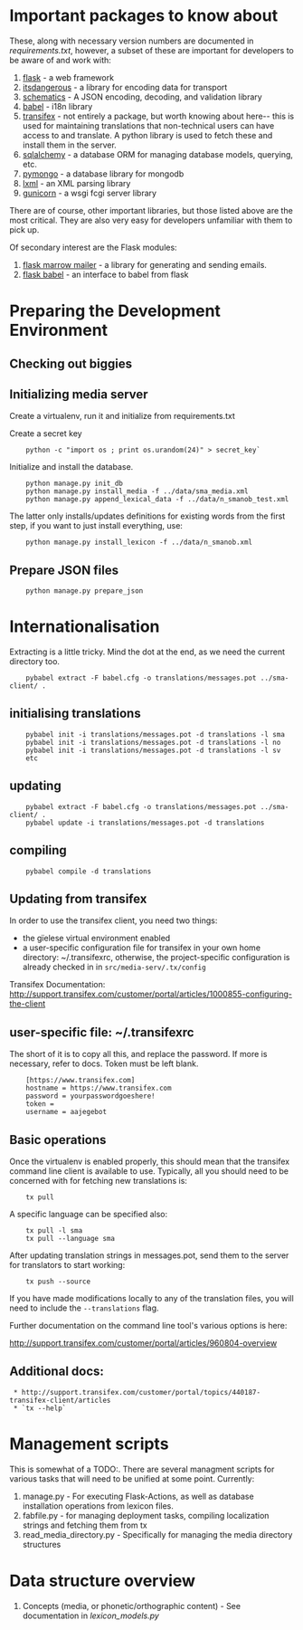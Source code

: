 #  Important packages to know about

These, along with necessary version numbers are documented in
*requirements.txt*, however, a subset of these are important for developers
to be aware of and work with:

1. [flask](http://flask.pocoo.org/) - a web framework
1. [itsdangerous](http://pythonhosted.org/itsdangerous/) - a library for encoding data for transport
1. [schematics](https://schematics.readthedocs.org/en/latest/) - A JSON encoding, decoding, and validation library
1. [babel](http://babel.pocoo.org/) - i18n library
1. [transifex]() - not entirely a package, but worth knowing about here-- this is
  used for maintaining translations that non-technical users can have access to
  and translate. A python library is used to fetch these and install them in the server.
1. [sqlalchemy](http://sqlalchemy.org/) - a database ORM for managing database models, querying, etc.
1. [pymongo](http://api.mongodb.org/python/current/) - a database library for mongodb
1. [lxml](http://lxml.de/) - an XML parsing library
1. [gunicorn](http://gunicorn.org/) - a wsgi fcgi server library

There are of course, other important libraries, but those listed above are the
most critical. They are also very easy for developers unfamiliar with them to
pick up.

Of secondary interest are the Flask modules:

1. [flask marrow mailer](http://flask-marrowmailer.readthedocs.org/en/latest/) -
  a library for generating and sending emails.
1. [flask babel](https://pythonhosted.org/Flask-Babel/) - an interface to babel from flask

#  Preparing the Development Environment

##  Checking out biggies

##  Initializing media server

Create a virtualenv, run it and initialize from requirements.txt

Create a secret key

```
    python -c "import os ; print os.urandom(24)" > secret_key`
```

Initialize and install the database.

```
    python manage.py init_db
    python manage.py install_media -f ../data/sma_media.xml
    python manage.py append_lexical_data -f ../data/n_smanob_test.xml
```

The latter only installs/updates definitions for existing words from the
first step, if you want to just install everything, use:

```
    python manage.py install_lexicon -f ../data/n_smanob.xml
```

##  Prepare JSON files

```
    python manage.py prepare_json
```

#  Internationalisation

Extracting is a little tricky. Mind the dot at the end, as we need the
current directory too.

```
    pybabel extract -F babel.cfg -o translations/messages.pot ../sma-client/ .
```

##  initialising translations

```
    pybabel init -i translations/messages.pot -d translations -l sma
    pybabel init -i translations/messages.pot -d translations -l no
    pybabel init -i translations/messages.pot -d translations -l sv
    etc
```

##  updating

```
    pybabel extract -F babel.cfg -o translations/messages.pot ../sma-client/ .
    pybabel update -i translations/messages.pot -d translations
```

##  compiling

```
    pybabel compile -d translations
```

##  Updating from transifex

In order to use the transifex client, you need two things:

 * the gïelese virtual environment enabled
 * a user-specific configuration file for transifex in your own home
   directory: ~/.transifexrc, otherwise, the
   project-specific configuration is already checked in in
   `src/media-serv/.tx/config`

Transifex Documentation: http://support.transifex.com/customer/portal/articles/1000855-configuring-the-client

##  user-specific file: ~/.transifexrc

The short of it is to copy all this, and replace the password. If more
is necessary, refer to docs. Token must be left blank.

```
    [https://www.transifex.com]
    hostname = https://www.transifex.com
    password = yourpasswordgoeshere!
    token =
    username = aajegebot
```

##  Basic operations

Once the virtualenv is enabled properly, this should mean that the
transifex command line client is available to use. Typically, all you
should need to be concerned with for fetching new translations is:

```
    tx pull
```

A specific language can be specified also:

```
    tx pull -l sma
    tx pull --language sma
```

After updating translation strings in messages.pot, send them to the
server for translators to start working:

```
    tx push --source
```

If you have made modifications locally to any of the translation files,
you will need to include the `--translations` flag.

Further documentation on the command line tool's various options is here:

http://support.transifex.com/customer/portal/articles/960804-overview

##  Additional docs:

```
 * http://support.transifex.com/customer/portal/topics/440187-transifex-client/articles
 * `tx --help`
```

#  Management scripts

This is somewhat of a TODO:. There are several managment scripts for various
tasks that will need to be unified at some point. Currently:

1. manage.py - For executing Flask-Actions, as well as database installation
   operations from lexicon files.
2. fabfile.py - for managing deployment tasks, compiling localization strings
   and fetching them from tx
3. read_media_directory.py - Specifically for managing the media directory
   structures

#  Data structure overview

1. Concepts (media, or phonetic/orthographic content) - See documentation in
  *lexicon_models.py*
